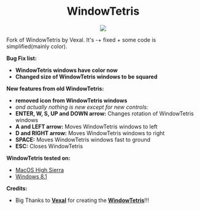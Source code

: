 <h1 align="center">WindowTetris</h1>
<p align="center"><a href="https://discord.gg/Gneap49" align="center"><img src="https://discordapp.com/api/guilds/363965764987912192/embed.png?style=banner4"/></a>

Fork of WindowTetris by Vexal. It's -+ fixed + some code is simplified(mainly color).

**Bug Fix list:**
- **WindowTetris windows have color now**
- **Changed size of WindowTetris windows to be squared**

**New features from old WindowTetris:**
- **removed icon from WindowTetris windows**
- *and actually nothing is new except for new controls:*
- **ENTER, W, S, UP and DOWN arrow:** Changes rotation of WindowTetris windows
- **A and LEFT arrow:** Moves WindowTetris windows to left
- **D and RIGHT arrow:** Moves WindowTetris windows to right
- **SPACE:** Moves WindowTetris windows fast to ground
- **ESC:** Closes WindowTetris

**WindowTetris tested on:**
- [MacOS High Sierra](https://youtu.be/aMALFYBfuFE)
- [Windows 8.1](https://youtu.be/HJiU5jG3a74)


**Credits:**
- Big Thanks to **[Vexal](https://github.com/Vexal)** for creating the **[WindowTetris](https://github.com/Vexal/WindowTetris)**!!!
